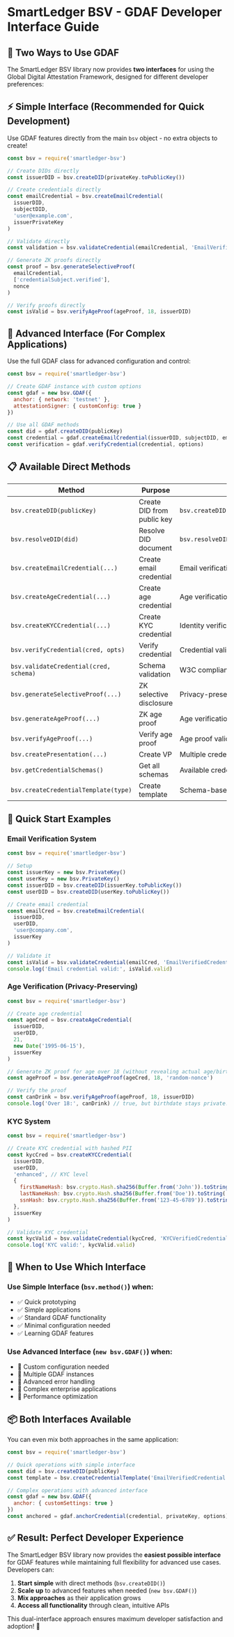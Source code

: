 # SmartLedger BSV - GDAF Developer Interface Guide

## 🎯 Two Ways to Use GDAF

The SmartLedger BSV library now provides **two interfaces** for using the Global Digital Attestation Framework, designed for different developer preferences:

## ⚡ **Simple Interface** (Recommended for Quick Development)

Use GDAF features directly from the main `bsv` object - no extra objects to create!

```javascript
const bsv = require('smartledger-bsv')

// Create DIDs directly
const issuerDID = bsv.createDID(privateKey.toPublicKey())

// Create credentials directly  
const emailCredential = bsv.createEmailCredential(
  issuerDID, 
  subjectDID, 
  'user@example.com', 
  issuerPrivateKey
)

// Validate directly
const validation = bsv.validateCredential(emailCredential, 'EmailVerifiedCredential')

// Generate ZK proofs directly
const proof = bsv.generateSelectiveProof(
  emailCredential,
  ['credentialSubject.verified'],
  nonce
)

// Verify proofs directly
const isValid = bsv.verifyAgeProof(ageProof, 18, issuerDID)
```

## 🔧 **Advanced Interface** (For Complex Applications)

Use the full GDAF class for advanced configuration and control:

```javascript
const bsv = require('smartledger-bsv')

// Create GDAF instance with custom options
const gdaf = new bsv.GDAF({
  anchor: { network: 'testnet' },
  attestationSigner: { customConfig: true }
})

// Use all GDAF methods
const did = gdaf.createDID(publicKey)
const credential = gdaf.createEmailCredential(issuerDID, subjectDID, email, key)
const verification = gdaf.verifyCredential(credential, options)
```

## 📋 **Available Direct Methods**

| Method | Purpose | Example |
|--------|---------|---------|
| `bsv.createDID(publicKey)` | Create DID from public key | `bsv.createDID(pk.toPublicKey())` |
| `bsv.resolveDID(did)` | Resolve DID document | `bsv.resolveDID('did:smartledger:...')` |
| `bsv.createEmailCredential(...)` | Create email credential | Email verification |
| `bsv.createAgeCredential(...)` | Create age credential | Age verification |
| `bsv.createKYCCredential(...)` | Create KYC credential | Identity verification |
| `bsv.verifyCredential(cred, opts)` | Verify credential | Credential validation |
| `bsv.validateCredential(cred, schema)` | Schema validation | W3C compliance check |
| `bsv.generateSelectiveProof(...)` | ZK selective disclosure | Privacy-preserving proofs |
| `bsv.generateAgeProof(...)` | ZK age proof | Age verification without birthdate |
| `bsv.verifyAgeProof(...)` | Verify age proof | Age proof validation |
| `bsv.createPresentation(...)` | Create VP | Multiple credential presentation |
| `bsv.getCredentialSchemas()` | Get all schemas | Available credential types |
| `bsv.createCredentialTemplate(type)` | Create template | Schema-based templates |

## 🚀 **Quick Start Examples**

### Email Verification System
```javascript
const bsv = require('smartledger-bsv')

// Setup
const issuerKey = new bsv.PrivateKey()
const userKey = new bsv.PrivateKey()
const issuerDID = bsv.createDID(issuerKey.toPublicKey())
const userDID = bsv.createDID(userKey.toPublicKey())

// Create email credential
const emailCred = bsv.createEmailCredential(
  issuerDID,
  userDID, 
  'user@company.com',
  issuerKey
)

// Validate it
const isValid = bsv.validateCredential(emailCred, 'EmailVerifiedCredential')
console.log('Email credential valid:', isValid.valid)
```

### Age Verification (Privacy-Preserving)
```javascript
const bsv = require('smartledger-bsv')

// Create age credential  
const ageCred = bsv.createAgeCredential(
  issuerDID,
  userDID,
  21,
  new Date('1995-06-15'),
  issuerKey
)

// Generate ZK proof for age over 18 (without revealing actual age/birthdate)
const ageProof = bsv.generateAgeProof(ageCred, 18, 'random-nonce')

// Verify the proof
const canDrink = bsv.verifyAgeProof(ageProof, 18, issuerDID)
console.log('Over 18:', canDrink) // true, but birthdate stays private!
```

### KYC System
```javascript
const bsv = require('smartledger-bsv')

// Create KYC credential with hashed PII
const kycCred = bsv.createKYCCredential(
  issuerDID,
  userDID,
  'enhanced', // KYC level
  {
    firstNameHash: bsv.crypto.Hash.sha256(Buffer.from('John')).toString('hex'),
    lastNameHash: bsv.crypto.Hash.sha256(Buffer.from('Doe')).toString('hex'),
    ssnHash: bsv.crypto.Hash.sha256(Buffer.from('123-45-6789')).toString('hex')
  },
  issuerKey
)

// Validate KYC credential
const kycValid = bsv.validateCredential(kycCred, 'KYCVerifiedCredential')
console.log('KYC valid:', kycValid.valid)
```

## 🎯 **When to Use Which Interface**

### Use **Simple Interface** (`bsv.method()`) when:
- ✅ Quick prototyping
- ✅ Simple applications
- ✅ Standard GDAF functionality
- ✅ Minimal configuration needed
- ✅ Learning GDAF features

### Use **Advanced Interface** (`new bsv.GDAF()`) when:
- 🔧 Custom configuration needed
- 🔧 Multiple GDAF instances
- 🔧 Advanced error handling
- 🔧 Complex enterprise applications
- 🔧 Performance optimization

## 📦 **Both Interfaces Available**

You can even mix both approaches in the same application:

```javascript
const bsv = require('smartledger-bsv')

// Quick operations with simple interface
const did = bsv.createDID(publicKey)
const template = bsv.createCredentialTemplate('EmailVerifiedCredential')

// Complex operations with advanced interface
const gdaf = new bsv.GDAF({ 
  anchor: { customSettings: true } 
})
const anchored = gdaf.anchorCredential(credential, privateKey, options)
```

## ✅ **Result: Perfect Developer Experience**

The SmartLedger BSV library now provides the **easiest possible interface** for GDAF features while maintaining full flexibility for advanced use cases. Developers can:

1. **Start simple** with direct methods (`bsv.createDID()`)
2. **Scale up** to advanced features when needed (`new bsv.GDAF()`)
3. **Mix approaches** as their application grows
4. **Access all functionality** through clean, intuitive APIs

This dual-interface approach ensures maximum developer satisfaction and adoption! 🎉